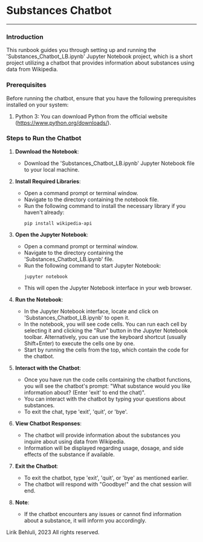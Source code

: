 # Substances Chatbot
----------------------------------------------------------------------------------------------------------------------------------------------------------------------
### Introduction
This runbook guides you through setting up and running the 'Substances_Chatbot_LB.ipynb' Jupyter Notebook project, which is a short project utilizing a chatbot that provides information about substances using data from Wikipedia.

### Prerequisites
Before running the chatbot, ensure that you have the following prerequisites installed on your system:

1. Python 3: You can download Python from the official website (https://www.python.org/downloads/).

### Steps to Run the Chatbot

1. **Download the Notebook**:
   - Download the 'Substances_Chatbot_LB.ipynb' Jupyter Notebook file to your local machine.

2. **Install Required Libraries**:
   - Open a command prompt or terminal window.
   - Navigate to the directory containing the notebook file.
   - Run the following command to install the necessary library if you haven't already:
     ```
     pip install wikipedia-api
     ```

3. **Open the Jupyter Notebook**:
   - Open a command prompt or terminal window.
   - Navigate to the directory containing the 'Substances_Chatbot_LB.ipynb' file.
   - Run the following command to start Jupyter Notebook:
     ```
     jupyter notebook
     ```
   - This will open the Jupyter Notebook interface in your web browser.

4. **Run the Notebook**:
   - In the Jupyter Notebook interface, locate and click on 'Substances_Chatbot_LB.ipynb' to open it.
   - In the notebook, you will see code cells. You can run each cell by selecting it and clicking the "Run" button in the Jupyter Notebook toolbar. Alternatively, you can use the keyboard shortcut (usually Shift+Enter) to execute the cells one by one.
   - Start by running the cells from the top, which contain the code for the chatbot.

5. **Interact with the Chatbot**:
   - Once you have run the code cells containing the chatbot functions, you will see the chatbot's prompt: "What substance would you like information about? (Enter 'exit' to end the chat)".
   - You can interact with the chatbot by typing your questions about substances.
   - To exit the chat, type 'exit', 'quit', or 'bye'.

6. **View Chatbot Responses**:
   - The chatbot will provide information about the substances you inquire about using data from Wikipedia.
   - Information will be displayed regarding usage, dosage, and side effects of the substance if available.

7. **Exit the Chatbot**:
   - To exit the chatbot, type 'exit', 'quit', or 'bye' as mentioned earlier.
   - The chatbot will respond with "Goodbye!" and the chat session will end.

8. **Note**:
   - If the chatbot encounters any issues or cannot find information about a substance, it will inform you accordingly.

Lirik Behluli, 2023 All rights reserved.
